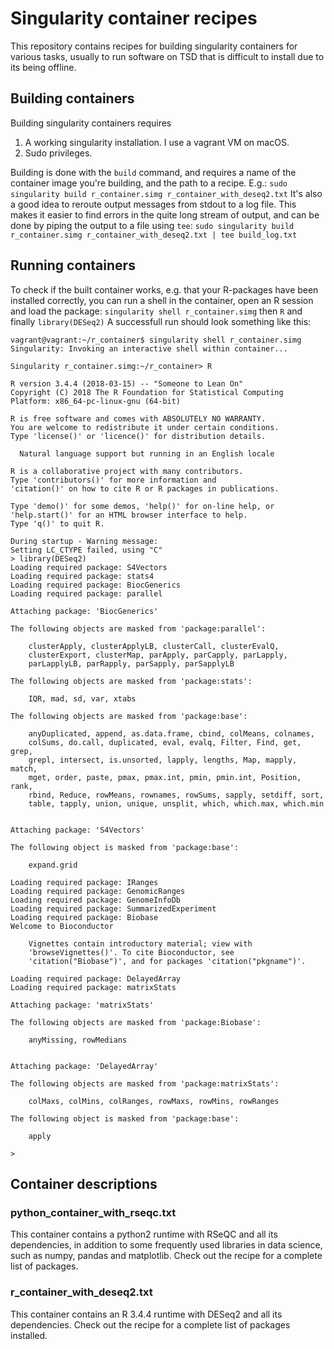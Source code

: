 # Singularity container recipes

This repository contains recipes for building singularity containers for various tasks, usually to run software on TSD that is difficult to install due to its being offline.

## Building containers
Building singularity containers requires 
1. A working singularity installation. I use a vagrant VM on macOS.
2. Sudo privileges.

Building is done with the `build` command, and requires a name of the container image you're building, and the path to a recipe. E.g.:
`sudo singularity build r_container.simg r_container_with_deseq2.txt`
It's also a good idea to reroute output messages from stdout to a log file. This makes it easier to find errors in the quite long stream of output, and can be done by piping the output to a file using `tee`:
`sudo singularity build r_container.simg r_container_with_deseq2.txt | tee build_log.txt`

## Running containers
To check if the built container works, e.g. that your R-packages have been installed correctly, you can run a shell in the container, open an R session and load the package:
`singularity shell r_container.simg`
then
`R`
and finally
`library(DESeq2)`
A successfull run should look something like this:
```
vagrant@vagrant:~/r_container$ singularity shell r_container.simg
Singularity: Invoking an interactive shell within container...

Singularity r_container.simg:~/r_container> R

R version 3.4.4 (2018-03-15) -- "Someone to Lean On"
Copyright (C) 2018 The R Foundation for Statistical Computing
Platform: x86_64-pc-linux-gnu (64-bit)

R is free software and comes with ABSOLUTELY NO WARRANTY.
You are welcome to redistribute it under certain conditions.
Type 'license()' or 'licence()' for distribution details.

  Natural language support but running in an English locale

R is a collaborative project with many contributors.
Type 'contributors()' for more information and
'citation()' on how to cite R or R packages in publications.

Type 'demo()' for some demos, 'help()' for on-line help, or
'help.start()' for an HTML browser interface to help.
Type 'q()' to quit R.

During startup - Warning message:
Setting LC_CTYPE failed, using "C"
> library(DESeq2)
Loading required package: S4Vectors
Loading required package: stats4
Loading required package: BiocGenerics
Loading required package: parallel

Attaching package: 'BiocGenerics'

The following objects are masked from 'package:parallel':

    clusterApply, clusterApplyLB, clusterCall, clusterEvalQ,
    clusterExport, clusterMap, parApply, parCapply, parLapply,
    parLapplyLB, parRapply, parSapply, parSapplyLB

The following objects are masked from 'package:stats':

    IQR, mad, sd, var, xtabs

The following objects are masked from 'package:base':

    anyDuplicated, append, as.data.frame, cbind, colMeans, colnames,
    colSums, do.call, duplicated, eval, evalq, Filter, Find, get, grep,
    grepl, intersect, is.unsorted, lapply, lengths, Map, mapply, match,
    mget, order, paste, pmax, pmax.int, pmin, pmin.int, Position, rank,
    rbind, Reduce, rowMeans, rownames, rowSums, sapply, setdiff, sort,
    table, tapply, union, unique, unsplit, which, which.max, which.min


Attaching package: 'S4Vectors'

The following object is masked from 'package:base':

    expand.grid

Loading required package: IRanges
Loading required package: GenomicRanges
Loading required package: GenomeInfoDb
Loading required package: SummarizedExperiment
Loading required package: Biobase
Welcome to Bioconductor

    Vignettes contain introductory material; view with
    'browseVignettes()'. To cite Bioconductor, see
    'citation("Biobase")', and for packages 'citation("pkgname")'.

Loading required package: DelayedArray
Loading required package: matrixStats

Attaching package: 'matrixStats'

The following objects are masked from 'package:Biobase':

    anyMissing, rowMedians


Attaching package: 'DelayedArray'

The following objects are masked from 'package:matrixStats':

    colMaxs, colMins, colRanges, rowMaxs, rowMins, rowRanges

The following object is masked from 'package:base':

    apply

>
```

## Container descriptions
### python\_container\_with\_rseqc.txt
This container contains a python2 runtime with RSeQC and all its dependencies, in addition to some frequently used libraries in data science, such as numpy, pandas and matplotlib. Check out the recipe for a complete list of packages.

### r\_container\_with\_deseq2.txt
This container contains an R 3.4.4 runtime with DESeq2 and all its dependencies. Check out the recipe for a complete list of packages installed.
